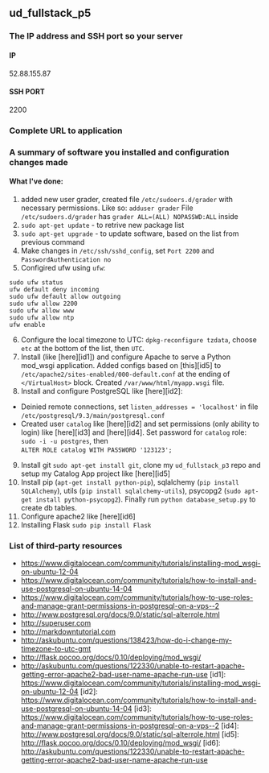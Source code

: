 ## ud_fullstack_p5
### The IP address and SSH port so your server
#### IP
52.88.155.87
#### SSH PORT
2200
### Complete URL to application

### A summary of software you installed and configuration changes made
#### What I've done:
1. added new user grader, created file `/etc/sudoers.d/grader` with necessary permissions. Like so: `adduser grader` File `/etc/sudoers.d/grader` has `grader ALL=(ALL) NOPASSWD:ALL` inside
2. `sudo apt-get update` - to retrive new package list
3. `sudo apt-get upgrade` - to update software, based on the list from previous command
4. Make changes in `/etc/ssh/sshd_config`, set `Port 2200` and `PasswordAuthentication no`
5. Configired ufw using `ufw`:

  ```{r tidy=FALSE}
sudo ufw status
ufw default deny incoming
sudo ufw default allow outgoing
sudo ufw allow 2200
sudo ufw allow www
sudo ufw allow ntp
ufw enable
```
6. Configure the local timezone to UTC: `dpkg-reconfigure tzdata`, choose `etc` at the bottom of the list, then `UTC`.
7. Install (like [here][id1]) and configure Apache to serve a Python mod_wsgi application. Added configs based on [this][id5] to `/etc/apache2/sites-enabled/000-default.conf` at the ending of `</VirtualHost>` block. Created `/var/www/html/myapp.wsgi` file.
8. Install and configure PostgreSQL like [here][id2]:
  - Deinied remote connections, set `listen_addresses = 'localhost'` in file<br> `/etc/postgresql/9.3/main/postgresql.conf`
  - Created user `catalog` like [here][id2] and set permissions (only ability to login) like [here][id3] and [here][id4]. Set password for `catalog` role: `sudo -i -u postgres`, then <br> `ALTER ROLE catalog WITH PASSWORD '123123';`
9. Install git `sudo apt-get install git`, clone my `ud_fullstack_p3` repo and setup my Catalog App project like [here][id5]
10. Install pip (`apt-get install python-pip`), sqlalchemy (`pip install SQLAlchemy`), utils (`pip install sqlalchemy-utils`), psycopg2 (`sudo apt-get install python-psycopg2`). Finally run `python database_setup.py` to create db tables.
11. Configure apache2 like [here][id6]
12. Installing Flask `sudo pip install Flask`

### List of third-party resources
* https://www.digitalocean.com/community/tutorials/installing-mod_wsgi-on-ubuntu-12-04
* https://www.digitalocean.com/community/tutorials/how-to-install-and-use-postgresql-on-ubuntu-14-04
* https://www.digitalocean.com/community/tutorials/how-to-use-roles-and-manage-grant-permissions-in-postgresql-on-a-vps--2
* http://www.postgresql.org/docs/9.0/static/sql-alterrole.html
* http://superuser.com
* http://markdowntutorial.com
* http://askubuntu.com/questions/138423/how-do-i-change-my-timezone-to-utc-gmt
* http://flask.pocoo.org/docs/0.10/deploying/mod_wsgi/
* http://askubuntu.com/questions/122330/unable-to-restart-apache-getting-error-apache2-bad-user-name-apache-run-use
[id1]: https://www.digitalocean.com/community/tutorials/installing-mod_wsgi-on-ubuntu-12-04
[id2]: https://www.digitalocean.com/community/tutorials/how-to-install-and-use-postgresql-on-ubuntu-14-04
[id3]: https://www.digitalocean.com/community/tutorials/how-to-use-roles-and-manage-grant-permissions-in-postgresql-on-a-vps--2
[id4]: http://www.postgresql.org/docs/9.0/static/sql-alterrole.html
[id5]: http://flask.pocoo.org/docs/0.10/deploying/mod_wsgi/
[id6]: http://askubuntu.com/questions/122330/unable-to-restart-apache-getting-error-apache2-bad-user-name-apache-run-use
